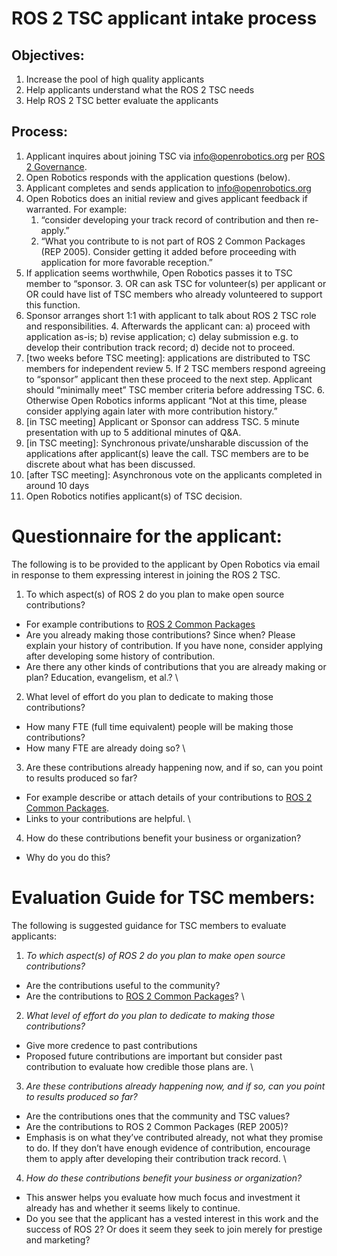 # ROS 2 TSC applicant intake process

## Objectives:

1. Increase the pool of high quality applicants
2. Help applicants understand what the ROS 2 TSC needs
3. Help ROS 2 TSC better evaluate the applicants

## Process:

1. Applicant inquires about joining TSC via [info@openrobotics.org](mailto:info@openrobotics.org) per [ROS 2 Governance](https://docs.ros.org/en/foxy/Governance.html#technical-steering-committee-tsc).
2. Open Robotics responds with the application questions (below).
3. Applicant completes and sends application to [info@openrobotics.org](mailto:info@openrobotics.org) 
4. Open Robotics does an initial review and gives applicant feedback if warranted. For example: 
    1. “consider developing your track record of contribution and then re-apply.” 
    2. “What you contribute to is not part of ROS 2 Common Packages (REP 2005). Consider getting it added before proceeding with application for more favorable reception.”
5. If application seems worthwhile, Open Robotics passes it to TSC member to “sponsor.
    3. OR can ask TSC for volunteer(s) per applicant or OR could have list of TSC members who already volunteered to support this function.
6. Sponsor arranges short 1:1 with applicant to talk about ROS 2 TSC role and responsibilities. 
    4. Afterwards the applicant can: a) proceed with application as-is; b) revise application; c) delay submission e.g. to develop their contribution track record; d) decide not to proceed.
7. [two weeks before TSC meeting]: applications are distributed to TSC members for independent review
    5. If 2 TSC members respond agreeing to “sponsor” applicant then these proceed to the next step. Applicant should “minimally meet” TSC member criteria before addressing TSC.
    6. Otherwise Open Robotics informs applicant “Not at this time, please consider applying again later with more contribution history.”
8. [in TSC meeting] Applicant or Sponsor can address TSC. 5 minute presentation with up to 5 additional minutes of Q&A. 
9. [in TSC meeting]: Synchronous private/unsharable discussion of the applications after applicant(s) leave the call. TSC members are to be discrete about what has been discussed.
10. [after TSC meeting]: Asynchronous vote on the applicants completed in around 10 days
11. Open Robotics notifies applicant(s) of TSC decision.

# Questionnaire for the applicant:

The following is to be provided to the applicant by Open Robotics via email in response to them expressing interest in joining the ROS 2 TSC.

1. To which aspect(s) of ROS 2 do you plan to make open source contributions?
* For example contributions to [ROS 2 Common Packages](https://www.ros.org/reps/rep-2005.html)
* Are you already making those contributions? Since when? Please explain your history of contribution. If you have none, consider applying after developing some history of contribution.
* Are there any other kinds of contributions that you are already making or plan? Education, evangelism, et al.? \

2. What level of effort do you plan to dedicate to making those contributions?
* How many FTE (full time equivalent) people will be making those contributions? 
* How many FTE are already doing so? \

3. Are these contributions already happening now, and if so, can you point to results produced so far?
* For example describe or attach details of your contributions to [ROS 2 Common Packages](https://www.ros.org/reps/rep-2005.html).
* Links to your contributions are helpful. \

4. How do these contributions benefit your business or organization?
* Why do you do this? 

# Evaluation Guide for TSC members:

The following is suggested guidance for TSC members to evaluate applicants: 

1. _To which aspect(s) of ROS 2 do you plan to make open source contributions?_
* Are the contributions useful to the community?
* Are the contributions to [ROS 2 Common Packages](https://www.ros.org/reps/rep-2005.html)?  \

2. _What level of effort do you plan to dedicate to making those contributions?_
* Give more credence to past contributions
* Proposed future contributions are important but consider past contribution to evaluate how credible those plans are.  \

3. _Are these contributions already happening now, and if so, can you point to results produced so far?_
* Are the contributions ones that the community and TSC values? 
* Are the contributions to ROS 2 Common Packages (REP 2005)? 
* Emphasis is on what they’ve contributed already, not what they promise to do. If they don’t have enough evidence of contribution, encourage them to apply after developing their contribution track record. \

4. _How do these contributions benefit your business or organization?_
* This answer helps you evaluate how much focus and investment it already has and whether it seems likely to continue.
* Do you see that the applicant has a vested interest in this work and the success of ROS 2? Or does it seem they seek to join merely for prestige and marketing? 
